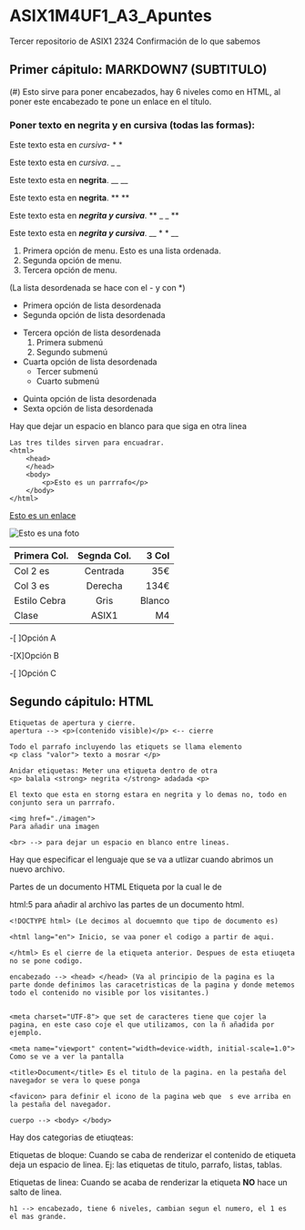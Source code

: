 # ASIX1M4UF1_A3_Apuntes

Tercer repositorio de ASIX1 2324
Confirmación de lo que sabemos

## Primer cápitulo: MARKDOWN7 (SUBTITULO)

(#) Esto sirve para poner encabezados, hay 6 niveles como en HTML, al poner este encabezado te pone un enlace en el título.


### Poner texto en negrita y en cursiva (todas las formas):

Este texto esta en *cursiva*- * *

Este texto esta en _cursiva_. _ _

Este texto esta en __negrita__. __ __

Este texto esta en **negrita**. ** **

Este texto esta en **_negrita y cursiva_**. ** _ _ ** 

Este texto esta en __*negrita y cursiva*__. __ * * __


1. Primera opción de menu. Esto es una lista ordenada.
2. Segunda opción de menu.
3. Tercera opción de menu.

(La lista desordenada se hace con el - y con *)
* Primera opción de lista desordenada
* Segunda opción de lista desordenada
- Tercera opción de lista desordenada
    1. Primera submenú 
    2. Segundo submenú
- Cuarta opción de lista desordenada
    * Tercer submenú
    * Cuarto submenú
+ Quinta opción de lista desordenada
+ Sexta opción de lista desordenada

Hay que dejar un espacio en blanco para que siga en otra linea 

``` 
Las tres tildes sirven para encuadrar.
<html>
    <head> 
    </head>
    <body>
        <p>Esto es un parrrafo</p>
    </body>
</html>
```

[Esto es un enlace](https://www.google.com/url?sa=i&url=https%3A%2F%2Finhispania.com%2Fes%2F15-formas-de-decir-si-sin-decir-si%2F&psig=AOvVaw19IUwh4EM0mAYLZhS421Tp&ust=1696059558183000&source=images&cd=vfe&opi=89978449&ved=0CA8QjRxqFwoTCOik266oz4EDFQAAAAAdAAAAABAD "Enlace a si")

![Esto es una foto](https://inhispania.com/wp-content/uploads/2021/05/1.jpg "Esto es un foton de si")

|Primera Col.|Segnda Col.|3 Col|
|---------------|:------------:|---------:|
|Col 2 es|Centrada|35€|
|Col 3 es|Derecha|134€|
|Estilo Cebra|Gris|Blanco|
|Clase|ASIX1|M4|

-[ ]Opción A

-[X]Opción B

-[ ]Opción C

## Segundo cápitulo: HTML
```
Etiquetas de apertura y cierre.
apertura --> <p>(contenido visible)</p> <-- cierre

Todo el parrafo incluyendo las etiquets se llama elemento
<p class "valor"> texto a mosrar </p>

Anidar etiquetas: Meter una etiqueta dentro de otra
<p> balala <strong> negrita </strong> adadada <p>

El texto que esta en storng estara en negrita y lo demas no, todo en conjunto sera un parrrafo.

<img href="./imagen">
Para añadir una imagen

<br> --> para dejar un espacio en blanco entre lineas.
```

Hay que especificar el lenguaje que se va a utlizar cuando abrimos un nuevo archivo.

Partes de un documento HTML
Etiqueta por la cual le de

html:5 para añadir al archivo las partes de un documento html.
```
<!DOCTYPE html> (Le decimos al docuemnto que tipo de documento es)

<html lang="en"> Inicio, se vaa poner el codigo a partir de aqui.

</html> Es el cierre de la etiqueta anterior. Despues de esta etiuqeta no se pone codigo.

encabezado --> <head> </head> (Va al principio de la pagina es la parte donde definimos las caracetristicas de la pagina y donde metemos todo el contenido no visible por los visitantes.)


<meta charset="UTF-8"> que set de caracteres tiene que cojer la pagina, en este caso coje el que utilizamos, con la ñ añadida por ejemplo.

<meta name="viewport" content="width=device-width, initial-scale=1.0"> Como se ve a ver la pantalla 

<title>Document</title> Es el titulo de la pagina. en la pestaña del navegador se vera lo quese ponga

<favicon> para definir el icono de la pagina web que  s eve arriba en la pestaña del navegador.

cuerpo --> <body> </body>
```

Hay dos categorias de etiuqteas:

Etiquetas de bloque: Cuando se caba de renderizar el contenido de etiqueta deja un espacio de linea. Ej: las etiquetas de titulo, parrafo, listas, tablas.

Etiquetas de linea: Cuando se acaba de renderizar la etiqueta __NO__ hace un salto de linea.

```
h1 --> encabezado, tiene 6 niveles, cambian segun el numero, el 1 es el mas grande.
```